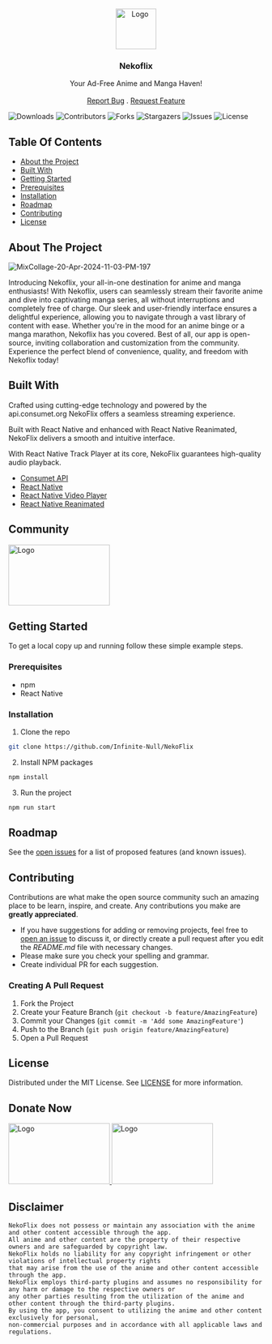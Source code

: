 <br/>
<p align="center">
<a href="https://nekoflix-landing-page.vercel.app/">
<img src="https://github.com/Infinite-Null/NekoFlix/assets/97950192/bea1eacd-491e-4cde-b3ce-153994240b02" alt="Logo" width="80" height="80">
</a>


<h3 align="center">Nekoflix</h3>

<p align="center">
Your Ad-Free Anime and Manga Haven!
<br/>
<br/>
<a href="https://github.com/Infinite-Null/NekoFlix/issues">Report Bug</a>
.
<a href="https://github.com/Infinite-Null/NekoFlix/issues">Request Feature</a>
</p>
</p>

![Downloads](https://img.shields.io/github/downloads/Infinite-Null/NekoFlix/total) ![Contributors](https://img.shields.io/github/contributors/Infinite-Null/NekoFlix?color=dark-green) ![Forks](https://img.shields.io/github/forks/Infinite-Null/NekoFlix?style=social) ![Stargazers](https://img.shields.io/github/stars/Infinite-Null/NekoFlix?style=social) ![Issues](https://img.shields.io/github/issues/Infinite-Null/NekoFlix) ![License](https://img.shields.io/github/license/Infinite-Null/NekoFlix)

## Table Of Contents

* [About the Project](#about-the-project)
* [Built With](#built-with)
* [Getting Started](#getting-started)
* [Prerequisites](#prerequisites)
* [Installation](#installation)
* [Roadmap](#roadmap)
* [Contributing](#contributing)
* [License](#license)

## About The Project

![MixCollage-20-Apr-2024-11-03-PM-197](https://github.com/Infinite-Null/NekoFlix/assets/97950192/5b893a42-240e-464a-8544-5eff8153f3b5)


Introducing Nekoflix, your all-in-one destination for anime and manga enthusiasts! With Nekoflix, users can seamlessly stream their favorite anime and dive into captivating manga series, all without interruptions and completely free of charge. Our sleek and user-friendly interface ensures a delightful experience, allowing you to navigate through a vast library of content with ease. Whether you're in the mood for an anime binge or a manga marathon, Nekoflix has you covered. Best of all, our app is open-source, inviting collaboration and customization from the community. Experience the perfect blend of convenience, quality, and freedom with Nekoflix today!

## Built With

Crafted using cutting-edge technology and powered by the api.consumet.org NekoFlix offers a seamless streaming experience.

Built with React Native and enhanced with React Native Reanimated, NekoFlix delivers a smooth and intuitive interface.

With React Native Track Player at its core, NekoFlix guarantees high-quality audio playback.

* [Consumet API](https://docs.consumet.org/)
* [React Native](https://reactnative.dev/)
* [React Native Video Player](https://www.npmjs.com/package/react-native-video-player)
* [React Native Reanimated](https://docs.swmansion.com/react-native-reanimated/)

## Community

<a href=https://t.me/ankits_project>
<img src="https://github.com/Infinite-Null/NekoFlix/assets/97950192/98d4e8b5-62c2-41ec-8d66-73d791181fca" alt="Logo" width="200" height="120">
</a>


## Getting Started

To get a local copy up and running follow these simple example steps.

### Prerequisites

* npm
* React Native

### Installation

1. Clone the repo

```sh
git clone https://github.com/Infinite-Null/NekoFlix
```

2. Install NPM packages

```sh
npm install
```

3. Run the project

```sh
npm run start
```


## Roadmap

See the [open issues](https://github.com/Infinite-Null/NekoFlix/issues) for a list of proposed features (and known issues).

## Contributing

Contributions are what make the open source community such an amazing place to be learn, inspire, and create. Any contributions you make are **greatly appreciated**.
* If you have suggestions for adding or removing projects, feel free to [open an issue](https://github.com/Infinite-Null/NekoFlix/issues/new) to discuss it, or directly create a pull request after you edit the *README.md* file with necessary changes.
* Please make sure you check your spelling and grammar.
* Create individual PR for each suggestion.

### Creating A Pull Request

1. Fork the Project
2. Create your Feature Branch (`git checkout -b feature/AmazingFeature`)
3. Commit your Changes (`git commit -m 'Add some AmazingFeature'`)
4. Push to the Branch (`git push origin feature/AmazingFeature`)
5. Open a Pull Request

## License

Distributed under the MIT License. See [LICENSE](https://github.com/Infinite-Null/NekoFlix/blob/main/LICENSE.md) for more information.

## Donate Now

<a href=https://buymeacoffee.com/ankitkumarshah>
<img src="https://github.com/Infinite-Null/NekoFlix/assets/97950192/2a9aa329-316d-429d-9d34-d391a7a16973" alt="Logo" width="200" height="120">
</a>


<a href=https://github.com/Infinite-Null/NekoFlix/assets/97950192/f0656db7-db26-4c99-95fa-56053cc69498>
<img src="https://github.com/Infinite-Null/NekoFlix/assets/97950192/be662d1b-8b82-4dff-ac56-2aeed847fd10" alt="Logo" width="200" height="120">
</a>

## Disclaimer

```
NekoFlix does not possess or maintain any association with the anime and other content accessible through the app.
All anime and other content are the property of their respective owners and are safeguarded by copyright law.
NekoFlix holds no liability for any copyright infringement or other violations of intellectual property rights
that may arise from the use of the anime and other content accessible through the app.
NekoFlix employs third-party plugins and assumes no responsibility for any harm or damage to the respective owners or
any other parties resulting from the utilization of the anime and other content through the third-party plugins.
By using the app, you consent to utilizing the anime and other content exclusively for personal,
non-commercial purposes and in accordance with all applicable laws and regulations.
```
